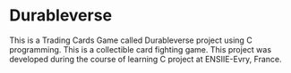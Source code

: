 # Durableverse
This is a Trading Cards Game called Durableverse project using C programming. This is a collectible card fighting game. This project was developed during the course of learning C project at ENSIIE-Evry, France.
